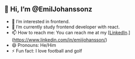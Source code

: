## 👋 Hi, I’m @EmilJohanssonz

- 👀 I’m interested in frontend.
- 🌱 I’m currently study frontend developer with react.
- 📫 How to reach me: You can reach me at my [[LinkedIn](https://www.linkedin.com/in/your-profile).](https://www.linkedin.com/in/emiijohansson/)
- 😄 Pronouns: He/Him
- ⚡ Fun fact: I love football and golf


